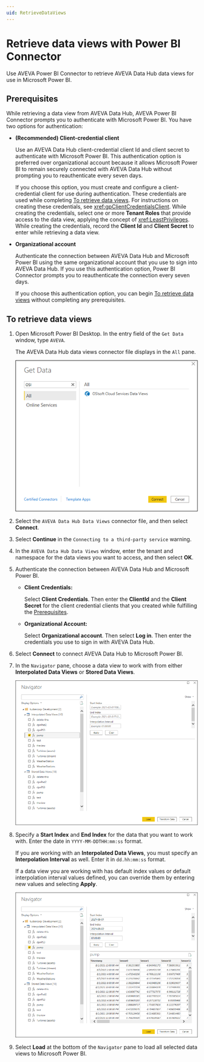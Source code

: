 ```yaml
---
uid: RetrieveDataViews
---
```


# Retrieve data views with Power BI Connector

Use AVEVA Power BI Connector to retrieve AVEVA Data Hub data views for use in Microsoft Power BI.

## Prerequisites

While retrieving a data view from AVEVA Data Hub, AVEVA Power BI Connector prompts you to authenticate with Microsoft Power BI. You have two options for authentication:

- **(Recommended) Client-credential client**

    Use an AVEVA Data Hub client-credential client Id and client secret to authenticate with Microsoft Power BI. This authentication option is preferred over organizational account because it allows Microsoft Power BI to remain securely connected with AVEVA Data Hub without prompting you to reauthenticate every seven days.

    If you choose this option, you must create and configure a client-credential client for use during authentication. These credentials are used while completing [To retrieve data views](#to-retrieve-data-views). For instructions on creating these credentials, see <xref:gpClientCredentialsClient>. While creating the credentials, select one or more **Tenant Roles** that provide access to the data view, applying the concept of <xref:LeastPrivileges>. While creating the credentials, record the **Client Id** and **Client Secret** to enter while retrieving a data view.

- **Organizational account**

    Authenticate the connection between AVEVA Data Hub and Microsoft Power BI using the same organizational account that you use to sign into AVEVA Data Hub. If you use this authentication option, Power BI Connector prompts you to reauthenticate the connection every seven days.

    If you choose this authentication option, you can begin [To retrieve data views](#to-retrieve-data-views) without completing any prerequisites.

## To retrieve data views

1. Open Microsoft Power BI Desktop. In the entry field of the `Get Data` window, type `AVEVA`.

    The AVEVA Data Hub data views connector file displays in the `All` pane.

   ![Get Data](../../analytics/data-views/_images/get-data.png)

1. Select the `AVEVA Data Hub Data Views` connector file, and then select **Connect**.

1. Select **Continue** in the `Connecting to a third-party service` warning.

1. In the `AVEVA Data Hub Data Views` window, enter the tenant and namespace for the data views you want to access, and then select **OK**.

1. Authenticate the connection between AVEVA Data Hub and Microsoft Power BI.

   - **Client Credentials:**

       Select **Client Credentials**. Then enter the **ClientId** and the **Client Secret** for the client credential clients that you created while fulfilling the [Prerequisites](#prerequisites).

   - **Organizational Account:**

       Select **Organizational account**. Then select **Log in**. Then enter the credentials you use to sign in with AVEVA Data Hub.

1. Select **Connect** to connect AVEVA Data Hub to Microsoft Power BI.

1. In the `Navigator` pane, choose a data view to work with from either **Interpolated Data Views** or **Stored Data Views**.

   ![Select Data Views](../../analytics/data-views/_images/click-data-view-box.png)

1. Specify a **Start Index** and **End Index** for the data that you want to work with. Enter the date in `YYYY-MM-DDTHH:mm:ss` format.

   If you are working with an **Interpolated Data Views**, you must specify an **Interpolation Interval** as well. Enter it in `dd.hh:mm:ss` format.

   If a data view you are working with has default index values or default interpolation interval values defined, you can override them by entering new values and selecting **Apply**.

   ![Specify Data View Values](../../analytics/data-views/_images/specify-values.png)

1. Select **Load** at the bottom of the `Navigator` pane to load all selected data views to Microsoft Power BI.
